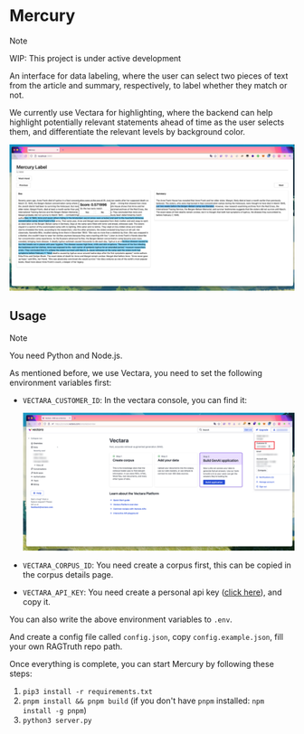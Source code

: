 # Mercury

> [!NOTE]
> WIP: This project is under active development

An interface for data labeling, where the user can select two pieces of text from the article and summary, respectively, to label whether they match or not.

We currently use Vectara for highlighting, where the backend can help highlight potentially relevant statements ahead of time as the user selects them, and differentiate the relevant levels by background color.

![Header](.github/header.png)

## Usage

> [!NOTE]
> You need Python and Node.js.

As mentioned before, we use Vectara, you need to set the following environment variables first:

- `VECTARA_CUSTOMER_ID`: In the vectara console, you can find it:

    ![ID](.github/id.png)

- `VECTARA_CORPUS_ID`: You need create a corpus first, this can be copied in the corpus details page.
- `VECTARA_API_KEY`: You need create a personal api key ([click here](https://console.vectara.com/console/apiAccess/personalApiKey)), and copy it.

You can also write the above environment variables to `.env`.

And create a config file called `config.json`, copy `config.example.json`, fill your own RAGTruth repo path.

Once everything is complete, you can start Mercury by following these steps:

1. `pip3 install -r requirements.txt`
2. `pnpm install && pnpm build` (if you don't have `pnpm` installed: `npm install -g pnpm`)
3. `python3 server.py`
